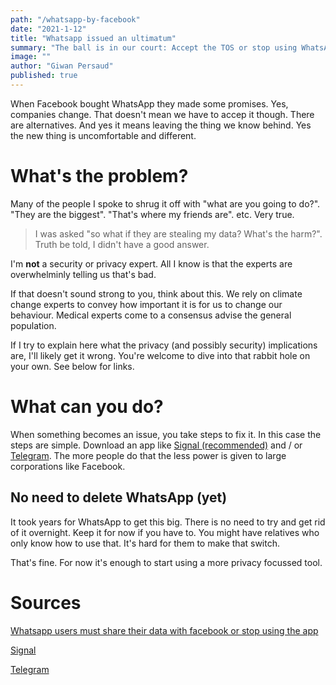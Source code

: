 ```yaml
---
path: "/whatsapp-by-facebook"
date: "2021-1-12"
title: "Whatsapp issued an ultimatum"
summary: "The ball is in our court: Accept the TOS or stop using WhatsApp"
image: ""
author: "Giwan Persaud"
published: true
---
```


When Facebook bought WhatsApp they made some promises. Yes, companies change.
That doesn't mean we have to accep it though. There are alternatives. And yes it means leaving the thing we know behind.
Yes the new thing is uncomfortable and different.

# What's the problem?

Many of the people I spoke to shrug it off with "what are you going to do?". "They are the biggest". "That's where my friends are". etc. Very true.

> I was asked "so what if they are stealing my data? What's the harm?". Truth be told, I didn't have a good answer.

I'm **not** a security or privacy expert. All I know is that the experts are overwhelminly telling us that's bad.

If that doesn't sound strong to you, think about this. We rely on climate change experts to convey how important it is for us to change our behaviour. Medical experts come to a consensus advise the general population.

If I try to explain here what the privacy (and possibly security) implications are, I'll likely get it wrong.
You're welcome to dive into that rabbit hole on your own. See below for links.

# What can you do?

When something becomes an issue, you take steps to fix it. In this case the steps are simple.
Download an app like [Signal (recommended)](https://www.signal.org/) and / or [Telegram](https://telegram.org/).
The more people do that the less power is given to large corporations like Facebook.

## No need to delete WhatsApp (yet)

It took years for WhatsApp to get this big. There is no need to try and get rid of it overnight.
Keep it for now if you have to. You might have relatives who only know how to use that.
It's hard for them to make that switch.

That's fine. For now it's enough to start using a more privacy focussed tool.

# Sources

[Whatsapp users must share their data with facebook or stop using the app](https://arstechnica.com/tech-policy/2021/01/whatsapp-users-must-share-their-data-with-facebook-or-stop-using-the-app/)

[Signal](https://www.signal.org)

[Telegram](https://telegram.org/)
